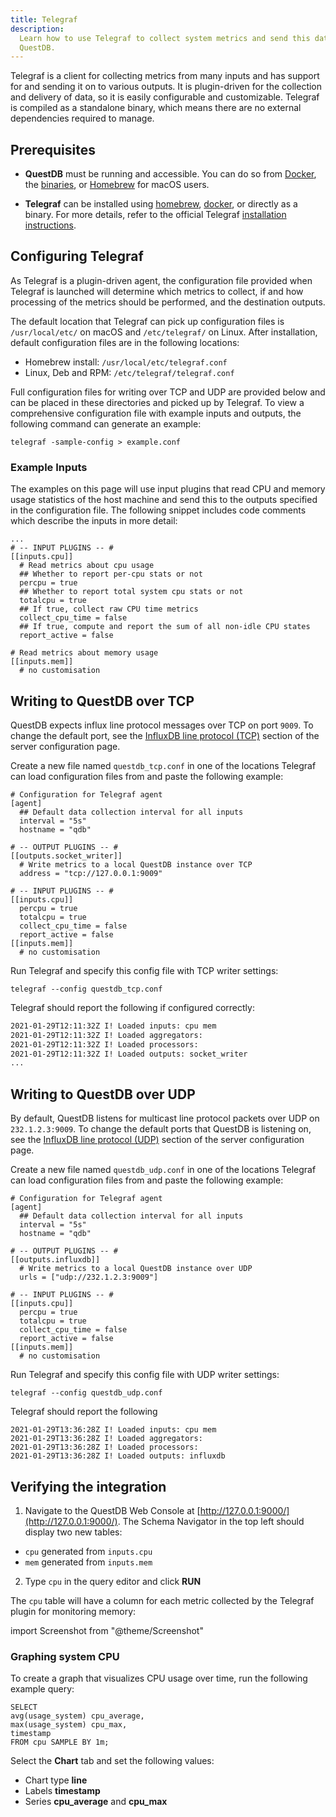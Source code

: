 ```yaml
---
title: Telegraf
description:
  Learn how to use Telegraf to collect system metrics and send this data to
  QuestDB.
---
```


Telegraf is a client for collecting metrics from many inputs and has support for
and sending it on to various outputs. It is plugin-driven for the collection and
delivery of data, so it is easily configurable and customizable. Telegraf is
compiled as a standalone binary, which means there are no external dependencies
required to manage.

## Prerequisites

- **QuestDB** must be running and accessible. You can do so from
  [Docker](/docs/get-started/docker/), the
  [binaries](/docs/get-started/binaries/), or
  [Homebrew](/docs/get-started/homebrew/) for macOS users.

- **Telegraf** can be installed using
  [homebrew](https://formulae.brew.sh/formula/telegraf),
  [docker](https://hub.docker.com/_/telegraf), or directly as a binary. For more
  details, refer to the official Telegraf
  [installation instructions](https://docs.influxdata.com/telegraf/v1.17/introduction/installation/).

## Configuring Telegraf

As Telegraf is a plugin-driven agent, the configuration file provided when
Telegraf is launched will determine which metrics to collect, if and how
processing of the metrics should be performed, and the destination outputs.

The default location that Telegraf can pick up configuration files is
`/usr/local/etc/` on macOS and `/etc/telegraf/` on Linux. After installation,
default configuration files are in the following locations:

- Homebrew install: `/usr/local/etc/telegraf.conf`
- Linux, Deb and RPM: `/etc/telegraf/telegraf.conf`

Full configuration files for writing over TCP and UDP are provided below and can
be placed in these directories and picked up by Telegraf. To view a
comprehensive configuration file with example inputs and outputs, the following
command can generate an example:

```
telegraf -sample-config > example.conf
```

### Example Inputs

The examples on this page will use input plugins that read CPU and memory usage
statistics of the host machine and send this to the outputs specified in the
configuration file. The following snippet includes code comments which describe
the inputs in more detail:

```shell title="Example inputs sending host data to QuestDB"
...
# -- INPUT PLUGINS -- #
[[inputs.cpu]]
  # Read metrics about cpu usage
  ## Whether to report per-cpu stats or not
  percpu = true
  ## Whether to report total system cpu stats or not
  totalcpu = true
  ## If true, collect raw CPU time metrics
  collect_cpu_time = false
  ## If true, compute and report the sum of all non-idle CPU states
  report_active = false

# Read metrics about memory usage
[[inputs.mem]]
  # no customisation
```

## Writing to QuestDB over TCP

QuestDB expects influx line protocol messages over TCP on port `9009`. To change
the default port, see the
[InfluxDB line protocol (TCP)](/docs/reference/configuration#influxdb-line-protocol-tcp)
section of the server configuration page.

Create a new file named `questdb_tcp.conf` in one of the locations Telegraf can
load configuration files from and paste the following example:

```shell title="/path/to/telegraf/config/questdb_tcp.conf"
# Configuration for Telegraf agent
[agent]
  ## Default data collection interval for all inputs
  interval = "5s"
  hostname = "qdb"

# -- OUTPUT PLUGINS -- #
[[outputs.socket_writer]]
  # Write metrics to a local QuestDB instance over TCP
  address = "tcp://127.0.0.1:9009"

# -- INPUT PLUGINS -- #
[[inputs.cpu]]
  percpu = true
  totalcpu = true
  collect_cpu_time = false
  report_active = false
[[inputs.mem]]
  # no customisation
```

Run Telegraf and specify this config file with TCP writer settings:

```shell
telegraf --config questdb_tcp.conf
```

Telegraf should report the following if configured correctly:

```bash
2021-01-29T12:11:32Z I! Loaded inputs: cpu mem
2021-01-29T12:11:32Z I! Loaded aggregators:
2021-01-29T12:11:32Z I! Loaded processors:
2021-01-29T12:11:32Z I! Loaded outputs: socket_writer
...
```

## Writing to QuestDB over UDP

By default, QuestDB listens for multicast line protocol packets over UDP on
`232.1.2.3:9009`. To change the default ports that QuestDB is listening on, see
the
[InfluxDB line protocol (UDP)](/docs/reference/configuration/#influxdb-line-protocol-udp)
section of the server configuration page.

Create a new file named `questdb_udp.conf` in one of the locations Telegraf can
load configuration files from and paste the following example:

```shell title="/path/to/telegraf/config/questdb_udp.conf"
# Configuration for Telegraf agent
[agent]
  ## Default data collection interval for all inputs
  interval = "5s"
  hostname = "qdb"

# -- OUTPUT PLUGINS -- #
[[outputs.influxdb]]
  # Write metrics to a local QuestDB instance over UDP
  urls = ["udp://232.1.2.3:9009"]

# -- INPUT PLUGINS -- #
[[inputs.cpu]]
  percpu = true
  totalcpu = true
  collect_cpu_time = false
  report_active = false
[[inputs.mem]]
  # no customisation
```

Run Telegraf and specify this config file with UDP writer settings:

```shell
telegraf --config questdb_udp.conf
```

Telegraf should report the following

```
2021-01-29T13:36:28Z I! Loaded inputs: cpu mem
2021-01-29T13:36:28Z I! Loaded aggregators:
2021-01-29T13:36:28Z I! Loaded processors:
2021-01-29T13:36:28Z I! Loaded outputs: influxdb
```

## Verifying the integration

1. Navigate to the QuestDB Web Console at
   [http://127.0.0.1:9000/](http://127.0.0.1:9000/). The Schema Navigator in the
   top left should display two new tables:

- `cpu` generated from `inputs.cpu`
- `mem` generated from `inputs.mem`

2. Type `cpu` in the query editor and click **RUN**

The `cpu` table will have a column for each metric collected by the Telegraf
plugin for monitoring memory:

import Screenshot from "@theme/Screenshot"

<Screenshot
  alt="Screenshot of the Web Console"
  height={375}
  small
  src="/img/docs/telegraf/select_from_cpu.png"
  width={500}
/>

### Graphing system CPU

To create a graph that visualizes CPU usage over time, run the following example
query:

```
SELECT
avg(usage_system) cpu_average,
max(usage_system) cpu_max,
timestamp
FROM cpu SAMPLE BY 1m;
```

Select the **Chart** tab and set the following values:

- Chart type **line**
- Labels **timestamp**
- Series **cpu_average** and **cpu_max**

<Screenshot
  alt="Screenshot of the Web Console"
  height={375}
  small
  src="/img/docs/telegraf/cpu_stats_chart.png"
  width={500}
/>

